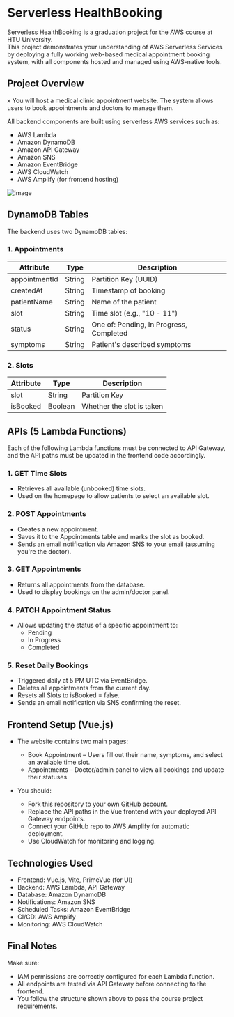 <!-- First -->
# Serverless HealthBooking

Serverless HealthBooking is a graduation project for the AWS course at HTU University.  
This project demonstrates your understanding of AWS Serverless Services by deploying a fully working web-based medical appointment booking system, with all components hosted and managed using AWS-native tools.

## Project Overview
x
You will host a medical clinic appointment website. The system allows users to book appointments and doctors to manage them.

All backend components are built using serverless AWS services such as:
- AWS Lambda
- Amazon DynamoDB
- Amazon API Gateway
- Amazon SNS
- Amazon EventBridge
- AWS CloudWatch
- AWS Amplify (for frontend hosting)

![image](https://github.com/user-attachments/assets/271dec18-db13-4ed5-81a0-36e42dd24065)

## DynamoDB Tables

The backend uses two DynamoDB tables:

### 1. Appointments

| Attribute       | Type    | Description                               |
|----------------|---------|-------------------------------------------|
| appointmentId  | String  | Partition Key (UUID)                      |
| createdAt      | String  | Timestamp of booking                      |
| patientName    | String  | Name of the patient                       |
| slot           | String  | Time slot (e.g., "10 - 11")               |
| status         | String  | One of: Pending, In Progress, Completed   |
| symptoms       | String  | Patient's described symptoms              |

### 2. Slots

| Attribute | Type    | Description             |
|----------|---------|-------------------------|
| slot     | String  | Partition Key           |
| isBooked | Boolean | Whether the slot is taken |

## APIs (5 Lambda Functions)

Each of the following Lambda functions must be connected to API Gateway, and the API paths must be updated in the frontend code accordingly.

### 1. GET Time Slots

- Retrieves all available (unbooked) time slots.
- Used on the homepage to allow patients to select an available slot.

### 2. POST Appointments

- Creates a new appointment.
- Saves it to the Appointments table and marks the slot as booked.
- Sends an email notification via Amazon SNS to your email (assuming you're the doctor).

### 3. GET Appointments

- Returns all appointments from the database.
- Used to display bookings on the admin/doctor panel.

### 4. PATCH Appointment Status

- Allows updating the status of a specific appointment to:
  - Pending
  - In Progress
  - Completed

### 5. Reset Daily Bookings

- Triggered daily at 5 PM UTC via EventBridge.
- Deletes all appointments from the current day.
- Resets all Slots to isBooked = false.
- Sends an email notification via SNS confirming the reset.

## Frontend Setup (Vue.js)

- The website contains two main pages:
  - Book Appointment – Users fill out their name, symptoms, and select an available time slot.
  - Appointments – Doctor/admin panel to view all bookings and update their statuses.

- You should:
  - Fork this repository to your own GitHub account.
  - Replace the API paths in the Vue frontend with your deployed API Gateway endpoints.
  - Connect your GitHub repo to AWS Amplify for automatic deployment.
  - Use CloudWatch for monitoring and logging.

## Technologies Used

- Frontend: Vue.js, Vite, PrimeVue (for UI)
- Backend: AWS Lambda, API Gateway
- Database: Amazon DynamoDB
- Notifications: Amazon SNS
- Scheduled Tasks: Amazon EventBridge
- CI/CD: AWS Amplify
- Monitoring: AWS CloudWatch

## Final Notes

Make sure:
- IAM permissions are correctly configured for each Lambda function.
- All endpoints are tested via API Gateway before connecting to the frontend.
- You follow the structure shown above to pass the course project requirements.
